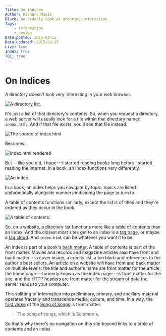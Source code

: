 ```yaml
---
Title: On Indices
Author: Richard Mavis
Blurb: An orderly look at ordering information.
Tags:
    - information
    - design
Date posted: 2015-02-13
Date updated: 2015-02-13
Live: true
Index: true
TOC: true
...
```




# On Indices

A directory doesn't look very interesting in your web browser.

<div class="img-block">
  <img class="blockimg" src="/images/on-indices/directory-list.png" alt="A directory list." />
</div>

It's just a list of that directory's contents. So, when you request a directory, a web server will usually look for a file within that directory named `index.html`. And if that file exists, you'll
see that file instead.

<div class="img-block">
  <img class="blockimg" src="/images/on-indices/source-index-html.png" alt="The source of index.html" />
  <p class="image-caption">Becomes:</p>
  <img class="blockimg" src="/images/on-indices/rendered-index-html.png" alt="index.html rendered" />
</div>

But---like you did, I hope---I started reading books long before I started reading the internet. In a book, an index functions very differently.

<div class="img-block">
  <img class="blockimg" src="/images/on-indices/index-SICP.jpg" alt="An index." />
</div>

In a book, an index helps you navigate by topic: topics are listed alphabetically alongside numbers indicating the page to turn to.

A table of contents functions similarly, except the list is of titles and they're ordered as they occur in the book.

<div class="img-block">
  <img class="blockimg" src="/images/on-indices/toc-OL.jpg" alt="A table of contents." />
</div>

So, on a website, a directory list functions more like a table of contents than an index. And the closest most sites get to an index is a [tag page][twittag], or maybe a [tag cloud][tumblrtag]. And `index.html` can be whatever you want it to be.

An index is part of a book's [back matter][wikibook]. A table of contents is part of the front matter. Movies and records and magazine articles also have front and back matter---a cover image, a credits list, a bio blurb and references to the author's best sellers. An article on a website will have front and back matter on multiple levels: the title and author's name are front matter for the article, the home page---formerly known as the index page---is front matter for the site, and the HTTP headers are front matter for the stream of data the server sends to your computer.

This splitting of information into preliminary, primary, and ancillary material operates fractally and transcends media, culture, and time. In a way, the [first verse][bible] of the [Song of Songs][wikisos] is front matter:

> The song of songs, which is Solomon's.

So that's why there's no navigation on this site beyond links to a table of contents and an index.





[twittag]: https://twitter.com/hashtag/hashtag
[tumblrtag]: https://www.tumblr.com/tagged/tag-cloud
[wikibook]: https://en.wikipedia.org/wiki/Book_design#Front_matter
[purb]: pope-urban-vii
[bible]: http://www.gospelhall.org/bible/bible.php?passage=Song+1
[wikisos]: https://en.wikipedia.org/wiki/Song_of_Songs
